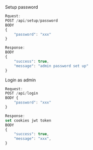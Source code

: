 Setup password
```javascript
Rquest:
POST /api/setup/password
BODY
{
    "password": "xxx"
}

Response:
BODY
{
    "success": true,
    "message": "admin password set up"
}
```

Login as admin
```javascript
Request:
POST /api/login
BODY {
    "password": "xxx"
}

Response:
set cookies jwt token
BODY
{
    "success": true,
    "message": "xxx",
}
```